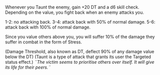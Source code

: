 Whenever you Taunt the enemy, gain +20 DT and a d6 skill check. Depending on the value, you fight back when an enemy attacks you.

1-2: no attacking back.
3-4: attack back with 50% of normal damage.
5-6: attack back with 100% of normal damage.

Since you value others above you, you will suffer 10% of the damage they suffer in combat in the form of Stress.

(Damage Threshold, also known as DT, deflect 90% of any damage value below the DT)
(Taunt is a type of attack that grants its user the Targeted status effect.)
*¨The victim seems to prioritise others over itself. It will give its life for their peers.¨*